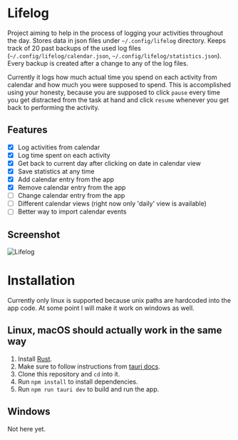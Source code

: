 # Lifelog

Project aiming to help in the process of logging your activities throughout the
day. Stores data in json files under `~/.config/lifelog` directory. Keeps track
of 20 past backups of the used log files (`~/.config/lifelog/calendar.json`,
`~/.config/lifelog/statistics.json`). Every backup is created after a change to
any of the log files.

Currently it logs how much actual time you spend on each activity from calendar
and how much you were supposed to spend. This is accomplished using your
honesty, because you are supposed to click `pause` every time you get distracted
from the task at hand and click `resume` whenever you get back to performing the
activity.


## Features

- [x] Log activities from calendar
- [x] Log time spent on each activity
- [x] Get back to current day after clicking on date in calendar view
- [x] Save statistics at any time
- [x] Add calendar entry from the app
- [x] Remove calendar entry from the app
- [ ] Change calendar entry from the app
- [ ] Different calendar views (right now only 'daily' view is available)
- [ ] Better way to import calendar events

## Screenshot

![Lifelog](https://user-images.githubusercontent.com/16402420/209021298-489a8994-2fcd-45dd-a6de-e87a34c6083b.png)


# Installation

Currently only linux is supported because unix paths are hardcoded into the app
code. At some point I will make it work on windows as well.


## Linux, macOS should actually work in the same way

1. Install [Rust](https://www.rust-lang.org/tools/install).
2. Make sure to follow instructions from [tauri docs](https://tauri.app/v1/guides/getting-started/prerequisites).
3. Clone this repository and `cd` into it.
4. Run `npm install` to install dependencies.
5. Run `npm run tauri dev` to build and run the app.

## Windows

Not here yet.
